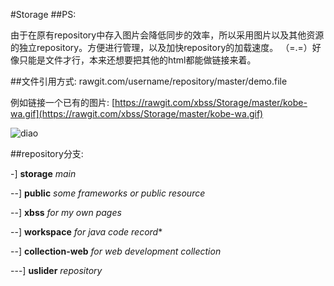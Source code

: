 #Storage
##PS:

由于在原有repository中存入图片会降低同步的效率，所以采用图片以及其他资源的独立repository。方便进行管理，以及加快repository的加载速度。
（=.=）好像只能是文件才行，本来还想要把其他的html都能做链接来着。

##文件引用方式:
rawgit.com/username/repository/master/demo.file

例如链接一个已有的图片:
[https://rawgit.com/xbss/Storage/master/kobe-wa.gif](https://rawgit.com/xbss/Storage/master/kobe-wa.gif)

![diao](https://rawgit.com/xbss/Storage/master/kobe-wa.gif)


##repository分支:

-] **storage** *main*

--] **public** *some frameworks or public resource*

--] **xbss** *for my own pages*

--] **workspace** *for java code record**

--] **collection-web** *for web development collection*

---]  **uslider** *repository*

